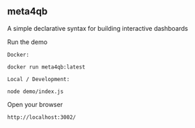 meta4qb
--------

A simple declarative syntax for building interactive dashboards

Run the demo

	Docker:
	
	docker run meta4qb:latest

	Local / Development:

	node demo/index.js

Open your browser

	http://localhost:3002/


